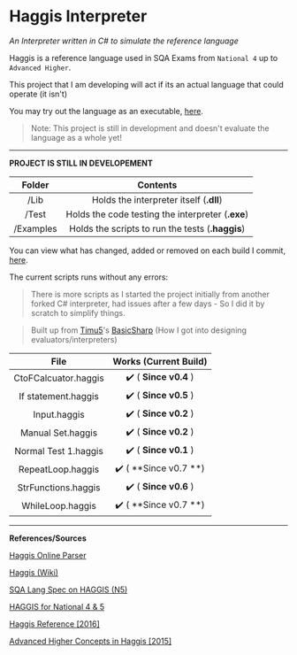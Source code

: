 # Haggis Interpreter
 *An Interpreter written in C# to simulate the reference language*


Haggis is a reference language used in SQA Exams from `National 4` up to `Advanced Higher`.

This project that I am developing will act if its an actual language that could operate (it isn't)	

You may try out the language as an executable, [here](https://github.com/TheE7Player/HaggisInterpreter/releases).
> Note: This project is still in development and doesn't evaluate the language as a whole yet!

------

**PROJECT IS STILL IN DEVELOPEMENT**

|  Folder   |                     Contents                      |
| :-------: | :-----------------------------------------------: |
|   /Lib    |      Holds the interpreter itself (**.dll**)      |
|   /Test   | Holds the code testing the interpreter (**.exe**) |
| /Examples | Holds the scripts to run the tests (**.haggis**)  |



You can view what has changed, added or removed on each build I commit, [here](https://github.com/TheE7Player/HaggisInterpreter/blob/master/updates.md).



The current scripts runs without any errors:

> There is more scripts as I started the project initially from another forked C# interpreter, had issues after a few days - So I did it by scratch to simplify things.

> Built up from [Timu5](https://github.com/Timu5)'s [BasicSharp](https://github.com/Timu5/BasicSharp)  (How I got into designing evaluators/interpreters)

|         File         | Works (Current Build) |
| :------------------: | :-------------------: |
| CtoFCalcuator.haggis | ✔️ ( **Since v0.4** )  |
| If statement.haggis  | ✔️ ( **Since v0.5** )  |
|     Input.haggis     | ✔️ ( **Since v0.2** )  |
|  Manual Set.haggis   | ✔️ ( **Since v0.2** )  |
| Normal Test 1.haggis | ✔️ ( **Since v0.1** )  |
|  RepeatLoop.haggis   | ✔️ ( **Since v0.7 **)  |
| StrFunctions.haggis  | ✔️ ( **Since v0.6** )  |
|   WhileLoop.haggis   | ✔️ ( **Since v0.7 **)  |

------

**References/Sources**

[Haggis Online Parser](https://haggis4sqa.appspot.com)

[Haggis (Wiki)](https://en.wikipedia.org/wiki/Haggis_(programming_language))

[SQA Lang Spec on HAGGIS (N5)](http://www.cathkin.s-lanark.sch.uk/faculties/technologies/computing/n3-5/downloads/Haggis%20Pseudocode.pdf)

[HAGGIS for National 4 & 5](http://www.bannermanhigh.glasgow.sch.uk/Websites/SchSecBannerman/UserFiles/file/Departments/Computing/Haggis%20Pseudo%20Code.pdf)

[Haggis Reference [2016]](https://www.sqa.org.uk/sqa/files_ccc/Reference-language-for-Computing-Science-Sep2016.pdf)

[Advanced Higher Concepts in Haggis [2015]](http://www.macs.hw.ac.uk/~greg/Teaching%20Programming/AH%20A%20and%20DS.pdf)
